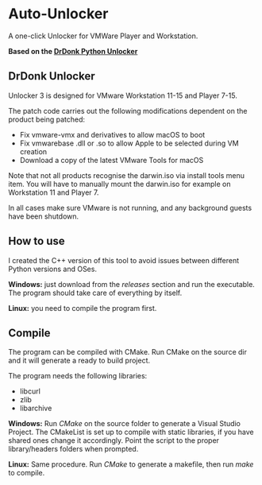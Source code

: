 # Auto-Unlocker
A one-click Unlocker for VMWare Player and Workstation.

**Based on the [DrDonk Python Unlocker](https://github.com/DrDonk/unlocker)**

## DrDonk Unlocker

Unlocker 3 is designed for VMware Workstation 11-15 and Player 7-15.

The patch code carries out the following modifications dependent on the product
being patched:

* Fix vmware-vmx and derivatives to allow macOS to boot
* Fix vmwarebase .dll or .so to allow Apple to be selected during VM creation
* Download a copy of the latest VMware Tools for macOS

Note that not all products recognise the darwin.iso via install tools menu item.
You will have to manually mount the darwin.iso for example on Workstation 11 and Player 7.

In all cases make sure VMware is not running, and any background guests have
been shutdown.

## How to use
I created the C++ version of this tool to avoid issues between different Python versions and OSes.

**Windows:** just download from the *releases* section and run the executable. The program should take care of everything by itself.

**Linux:** you need to compile the program first.

## Compile
The program can be compiled with CMake. Run CMake on the source dir and it will generate a ready to build project.

The program needs the following libraries:

* libcurl
* zlib
* libarchive


**Windows:** 
Run *CMake* on the source folder to generate a Visual Studio Project. The CMakeList is set up to compile with static libraries, if you have shared ones change it accordingly. Point the script to the proper library/headers folders when prompted.

**Linux:**
Same procedure. Run *CMake* to generate a makefile, then run *make* to compile.